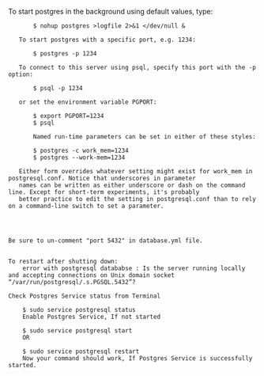  To start postgres in the background using default values, type:

           $ nohup postgres >logfile 2>&1 </dev/null &

       To start postgres with a specific port, e.g. 1234:

           $ postgres -p 1234

       To connect to this server using psql, specify this port with the -p option:

           $ psql -p 1234

       or set the environment variable PGPORT:

           $ export PGPORT=1234
           $ psql

           Named run-time parameters can be set in either of these styles:

           $ postgres -c work_mem=1234
           $ postgres --work-mem=1234

       Either form overrides whatever setting might exist for work_mem in postgresql.conf. Notice that underscores in parameter
       names can be written as either underscore or dash on the command line. Except for short-term experiments, it's probably
       better practice to edit the setting in postgresql.conf than to rely on a command-line switch to set a parameter.




    Be sure to un-comment "port 5432" in database.yml file.


    To restart after shutting down: 
        error with postgresql datababse : Is the server running locally and accepting connections on Unix domain socket “/var/run/postgresql/.s.PGSQL.5432”?
    
    Check Postgres Service status from Terminal

        $ sudo service postgresql status
        Enable Postgres Service, If not started

        $ sudo service postgresql start
        OR

        $ sudo service postgresql restart
        Now your command should work, If Postgres Service is successfully started.
